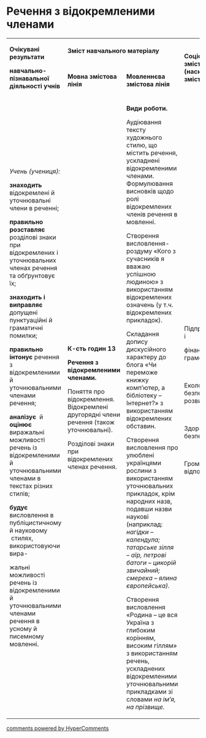 <div id="hypercomments_widget" class="js-hypercomments-widget invisible"></div>

# Речення з відокремленими членами  

<table>
<tbody>
<tr>
<td rowspan="2">
<p><strong>Очікувані результати</strong></p>
<p><strong>навчально-пізнавальної діяльності учнів </strong></p>
</td>
<td colspan="2">
<p><strong>Зміст навчального матеріалу</strong></p>
</td>
<td rowspan="2">
<p><strong>Соціокультурна змістова лінія (наскрізні змістові лінії)</strong></p>
</td>
<td rowspan="2">
<p><strong>Діяльнісна змістова лінія (компетентності)</strong></p>
</td>
</tr>
<tr>
<td>
<p><strong>Мовна змістова лінія &nbsp;</strong></p>
</td>
<td>
<p><strong>Мовленнєва змістова лінія </strong></p>
</td>
</tr>
<tr>
<td>
<p><em><span>Учень (учениця):</span></em></p>
<p><strong>знаходить </strong><span>відокремлені й уточнювальні члени в реченні;</span></p>
<p><strong>правильно розставляє</strong><span> розділові знаки при відокремлених і уточнювальних членах речення та обґрунтовує їх;</span></p>
<p><strong>знаходить і виправляє</strong><span> допущені пунктуаційні й граматичні помилки; </span></p>
<p><strong>правильно інтонує</strong><span> речення з відокремленими й уточнювальними членами речення; </span></p>
<p><strong>аналізує </strong><span>&nbsp;й </span><strong>оцінює </strong><span>виражальні можливості речень із відокремленими й уточнювальними членами в текстах різних стилів; </span></p>
<p><strong>будує </strong><span>висловлення в публіцистичному</span> <span>й науковому &nbsp;стилях,</span> <span>використовуючи вира-</span></p>
<p><span>жальні можливості речень із відокремленими й уточнювальними членами речення в усному й писемному мовленні.</span></p>
</td>
<td>
<p><strong>К-сть годин 13</strong></p>
<p><strong>Речення з відокремленими членами.</strong></p>
<p><span>Поняття про відокремлення. Відокремлені другорядні члени речення (також уточнювальні). </span></p>
<p><span>Розділові знаки при відокремлених членах речення.</span></p>
</td>
<td>
<p><strong>Види роботи. </strong></p>
<p><span>Аудіювання тексту художнього стилю, що містить речення, ускладнені відокремленими членами. Формулювання висновків щодо ролі відокремлених членів речення в мовленні.</span></p>
<p><span>Створення висловлення-роздуму &laquo;Кого з сучасників я вважаю успішною людиною&raquo; з використанням відокремлених означень (у т.ч. відокремлених прикладок).</span></p>
<p><span>Складання допису дискусійного характеру до блога &laquo;Чи переможе книжку комп&rsquo;ютер, а бібліотеку &ndash; Інтернет?&raquo; з використанням відокремлених обставин.</span></p>
<p><span>Створення висловлення про улюблені українцями рослини з використанням уточнювальних прикладок, крім народних назв, подавши назви наукові (наприклад: </span><em><span>нагідки &ndash; календула; татарське зілля &ndash; аїр, петрові батоги &ndash; цикорій звичайний; смерека &ndash; ялина європейська).</span></em></p>
<p><span>Створення висловлення &laquo;Родина &ndash; це вся Україна з глибоким корінням, високим гіллям&raquo; з використанням речень, ускладнених відокремленими уточнювальними прикладками зі словами </span><em><span>на ім&rsquo;я, на прізвище.</span></em></p>
</td>
<td>
<p><span>Підприємливість і</span></p>
<p><span>фінансова грамотність &nbsp;</span></p>
<br />
<p><span>Екологічна безпека і сталий розвиток </span></p>
<br />
<p><span>Здоров&rsquo;я і безпека</span></p>
<br />
<p><span>Громадянська відповідальність </span></p>
<br /><br /></td>
<td>
<p><strong>СДМ</strong></p>
<p><strong>СГК</strong></p>
<p><strong>ЗКК</strong></p>
<p><strong>УВВЖ</strong></p>
<p><strong>КПНТ</strong></p>
<p><strong>ПК</strong></p>
<p><strong>ЗЗК</strong></p>
<p><strong>ІКК</strong></p>
</td>
</tr>
</tbody>
</table>

<div class="js-hypercomments-container">
<a href="http://hypercomments.com" class="hc-link" title="comments widget">comments powered by HyperComments</a>
</div>